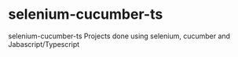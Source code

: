 # selenium-cucumber-ts
selenium-cucumber-ts
Projects done using selenium, cucumber and Jabascript/Typescript
